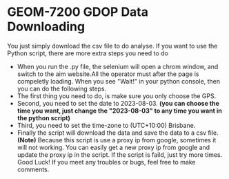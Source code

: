 # GEOM-7200 GDOP Data Downloading

You just simply download the csv file to do analyse. If you want to use the Python script, there are more extra steps you need to do
- When you run the .py file, the selenium will open a chrom window, and switch to the aim website.All the operator must after the page is compeletly loading. When you see "Wait!" in your python console, then you can do the following steps.
- The first thing you need to do, is make sure you only choose the GPS.
- Second, you need to set the date to 2023-08-03. **(you can choose the time you want, just change the "2023-08-03" to any time you want in the python script)**
- Third, you need to set the time-zone to (UTC+10:00) Brisbane.
- Finally the script will download the data and save the data to a csv file.
**(Note)**
  Because this script is use a proxy ip from google, sometimes it will not working. You can easily get a new proxy ip from google and update the
  proxy ip in the script. If the script is faild, just try more times. Good Luck!
If you meet any troubles or bugs, feel free to make comments. 
